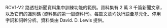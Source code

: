 RCV1-V2 路透社新聞資料集中訓練功能的範例。資料集有 2 萬 3 千篇新聞文章，以及它們的識別碼 (資料集的第一個資料行)。每篇文章均執行語彙基元化、停用字詞和詞幹分析。資料集由 David. D. Lewis 提供。

<!---HONumber=58-->